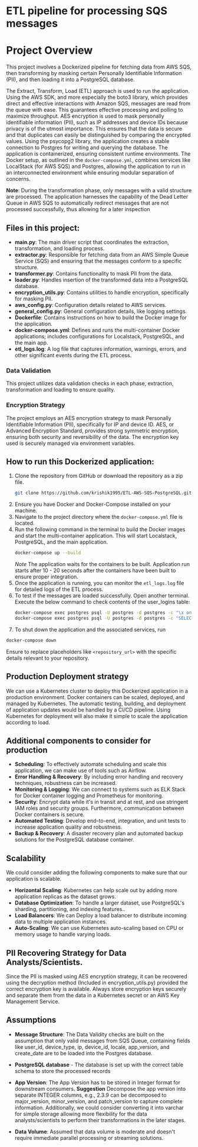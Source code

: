 # ETL pipeline for processing SQS messages 

# Project Overview

This project involves a Dockerized pipeline for fetching data from AWS SQS, then transforming by masking certain Personally Identifiable Information (PII), and then loading it into a PostgreSQL database.



The Extract, Transform, Load (ETL) approach is used to run the application. Using the AWS SDK, and more especially the boto3 library, which provides direct and effective interactions with Amazon SQS, messages are read from the queue with ease. This guarantees effective processing and polling to maximize throughput. AES encryption is used to mask personally identifiable information (PII), such as IP addresses and device IDs because privacy is of the utmost importance. This ensures that the data is secure and that duplicates can easily be distinguished by comparing the encrypted values. Using the psycopg2 library, the application creates a stable connection to Postgres for writing and querying the database. The application is containerized, ensuring consistent runtime environments. The Docker setup, as outlined in the `docker-compose.yml`, combines services like LocalStack (for AWS SQS) and Postgres, allowing the application to run in an interconnected environment while ensuring modular separation of concerns.

**Note**: During the transformation phase, only messages with a valid structure are processed. The application harnesses the capability of the Dead Letter Queue in AWS SQS to automatically redirect messages that are not processed successfully, thus allowing for a later inspection



## Files in this project:

- **main.py**: The main driver script that coordinates the extraction, transformation, and loading process.
- **extractor.py**: Responsible for fetching data from an AWS Simple Queue Service (SQS) and ensuring that the messages conform to a specific structure.
- **transformer.py**: Contains functionality to mask PII from the data.
- **loader.py**: Handles insertion of the transformed data into a PostgreSQL database.
- **encryption_utils.py**: Contains utilities to handle encryption, specifically for masking PII.
- **aws_config.py**: Configuration details related to AWS services.
- **general_config.py**: General configuration details, like logging settings.
- **Dockerfile**: Contains instructions on how to build the Docker image for the application.
- **docker-compose.yml**: Defines and runs the multi-container Docker applications; includes configurations for Localstack, PostgreSQL, and the main app.
- **etl_logs.log**: A log file that captures information, warnings, errors, and other significant events during the ETL process.

### Data Validation 

This project utilizes data validation checks in each phase, extraction, transformation and loading to ensure quality.

### Encryption Strategy

The project employs an AES encryption strategy to mask Personally Identifiable Information (PII), specifically for IP and device ID. AES, or Advanced Encryption Standard, provides strong symmetric encryption, ensuring both security and reversibility of the data. The encryption key used is securely managed via environment variables.


## How to run this Dockerized application:

1. Clone the repository from GitHub or download the repository as a zip file.
   ```bash
   git clone https://github.com/krishik1995/ETL-AWS-SQS-PostgreSQL.git
   ```
3. Ensure you have Docker and Docker-Compose installed on your machine.
4. Navigate to the project directory where the `docker-compose.yml` file is located.
5. Run the following command in the terminal to build the Docker images and start the multi-container application. This will start Localstack, PostgreSQL, and the main 
   application.
   ``` bash
   docker-compose up --build
   ```
   *Note* The application waits for the containers to be built. Application run starts after 10 - 20 seconds after the containers have been built to ensure proper integration. 
7. Once the application is running, you can monitor the `etl_logs.log` file for detailed logs of the ETL process.
8. To test if the messages are loaded successfully. Open another terminal. Execute the below command to check contents of the user_logins table:
   ```bash
   docker-compose exec postgres psql -U postgres -d postgres -c "\x on"
   docker-compose exec postgres psql -U postgres -d postgres -c "SELECT * FROM user_logins;"
   ```
10. To shut down the application and the associated services, run
   ``` bash
   docker-compose down
   ``` 

Ensure to replace placeholders like `<repository_url>` with the specific details relevant to your repository.
   

## Production Deployment strategy 

We can use a Kubernetes cluster to deploy this Dockerized application in a production environment. Docker containers can be scaled, deployed, and managed by Kubernetes. The automatic testing, building, and deployment of application updates would be handled by a CI/CD pipeline. Using Kubernetes for deployment will also make it simple to scale the application according to load.

## Additional components to consider for production

- **Scheduling**: To effectively automate scheduling and scale this application, we can make use of tools such as Airflow.
- **Error Handling & Recovery**: By including error handling and recovery techniques, robustness can be increased.
- **Monitoring & Logging**: We can connect to systems such as ELK Stack for Docker container logging and Prometheus for monitoring.
- **Security**: Encrypt data while it's in transit and at rest, and use stringent IAM roles and security groups. Furthermore, communication between Docker containers is secure.
- **Automated Testing**: Develop end-to-end, integration, and unit tests to increase application quality and robustness.
- **Backup & Recovery**: A disaster recovery plan and automated backup solutions for the PostgreSQL database container.

## Scalability
We could consider adding the following components to make sure that our application is scalable.
- **Horizontal Scaling**: Kubernetes can help scale out by adding more application replicas as the dataset grows.
- **Database Optimization**: To handle a larger dataset, use PostgreSQL's sharding, partitioning, and indexing features..
- **Load Balancers**: We can Deploy a load balancer to distribute incoming data to multiple application instances.
- **Auto-Scaling**: We can use Kubernetes auto-scaling based on CPU or memory usage to handle varying loads.

## PII Recovering Strategy for Data Analysts/Scientists.

Since the PII is masked using AES encryption strategy, it can be recovered using the decryption method (Included in encryption_utils.py) provided the correct encryption key is available. Always store encryption keys securely and separate them from the data in a Kubernetes secret or an AWS Key Management Service.

## Assumptions
- **Message Structure**: The Data Validity checks are built on the assumption that only valid messages from SQS Queue, containing fields like user_id, 
                          device_type, ip, device_id, locale, app_version, and create_date are to be loaded into the Postgres database.

- **PostgreSQL database** - The database is set up with the correct table schema to store the processed records                         
  
- **App Version**: The App Version has to be stored in Integer format for downstream consumers. **Suggestion** Decompose the app version into separate INTEGER columns, e.g., 
                   2.3.9 can be decomposed to major_version, minor_version, and patch_version to capture complete information. Additionally, we could consider converting it into 
                   varchar for simple storage allowing more flexibility for the data analysts/scientists to perform their transformations in the later stages.
  
- **Data Volume**: Assumed that data volume is moderate and doesn't require immediate parallel processing or streaming solutions.


